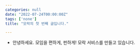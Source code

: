 ```yaml
---
categories: null
date: "2022-07-24T00:00:00Z"
tags: ['none']
title: "모락의 첫 번째 글입니다."

---
```



- 안녕하세요. 모임을 편하게, 펀하게! 모락 서비스를 만들고 있습니다.
